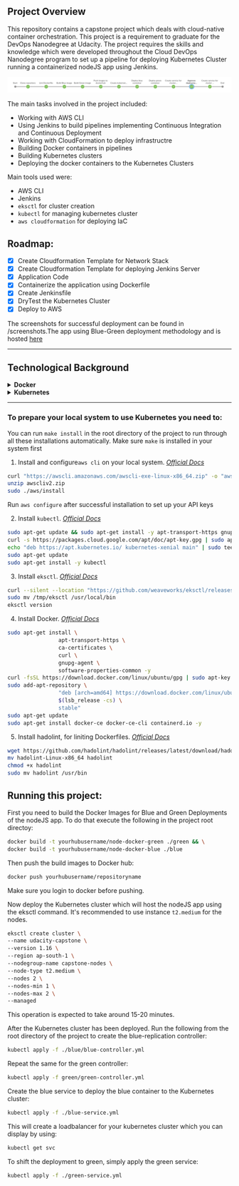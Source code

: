 ## Project Overview

This repository contains a capstone project which deals with cloud-native container orchestration. This project is a requirement to graduate for the DevOps Nanodegree at Udacity. The project requires the skills and knowledge which were developed throughout the Cloud DevOps Nanodegree program to set up a pipeline for deploying Kubernetes Cluster running a containerized nodeJS app using Jenkins.

![Sreenshot of Jenkins Pipeline](/screenshots/jenkins-steps.png?raw=true "Jenkins Pipeline")

The main tasks involved in the project included:

- Working with AWS CLI
- Using Jenkins to build pipelines implementing Continuous Integration and Continuous Deployment
- Working with CloudFormation to deploy infrastructre
- Building Docker containers in pipelines
- Building Kubernetes clusters
- Deploying the docker containers to the Kubernetes Clusters

Main tools used were:

- AWS CLI
- Jenkins
- `eksctl` for cluster creation
- `kubectl` for managing kubernetes cluster
- `aws cloudformation` for deploying IaC

## Roadmap:

- [x]  Create Cloudformation Template for Network Stack
- [x]  Create Cloudformation Template for deploying Jenkins Server
- [x]  Application Code
- [x]  Containerize the application using Dockerfile
- [x]  Create Jenkinsfile
- [x]  DryTest the Kubernetes Cluster
- [x]  Deploy to AWS

The screenshots for successful deployment can be found in /screenshots.The app using Blue-Green deployment methodology and is hosted [here](http://a89c511869f05427bbe7c2209183e7ed-1615725941.ap-south-1.elb.amazonaws.com)


---

## Technological Background

<details>

<summary><b>Docker</b></summary>

Docker is the most widely used container technology and really what most people mean when they refer to containers. Docker is built on [cgroups](https://en.wikipedia.org/wiki/Cgroups) and [namespacing](https://en.wikipedia.org/wiki/Linux_namespaces) provided by the Linux kernel and recently Windows as well.

A Docker container is made up of layers of *images*, binaries packed together into a single package. The base image contains the operating system of the container, which can be different from the OS of the host.

The OS of the container is in the form an image. This is not the full operating system as on the host, and the difference is that the image is just the file system and binaries for the OS while the full OS includes the file system, binaries, and the kernel.

On top of the base image are multiple images that each build a portion of the container. For example, on top of the base image may be the image that contains the `apt-get` dependencies. On top of that may be the image that contains the application binary, and so on.

</details>

<details>
<summary><b>Kubernetes</b></summary>

Making use of Kubernetes requires understanding the different abstractions it uses to represent the state of the system, such as services, pods, volumes, namespaces, and deployments.

- **[Pod](https://kubernetes.io/docs/concepts/workloads/pods/pod-overview/)** - generally refers to one or more containers that should be controlled as a single application. A pod encapsulates application containers, storage resources, a unique network ID and other configuration on how to run the containers. In other words, pods are the smallest deployable units of computing in a cluster.
- **[Service](https://kubernetes.io/docs/concepts/services-networking/service/)** - pods by nature are not reliable. Kubernetes does not guarantee a given physical pod will be kept alive. Therefore, communicating directly with a pod is highly discouraged. Instead, a service represents a logical set of pods and acts as a gateway, allowing pods to send requests to the service without needing to keep track of which physical pods actually make up the service.
- **[Replica Set](https://kubernetes.io/docs/concepts/workloads/controllers/replicaset/)** - is an API Object that helps to manage the scaling of Pods. It ensures that a specified number of pods are always running inside the cluster. As such, it is often used to guarantee the availability of a specified number of identical Pods.
- **[Volume](https://kubernetes.io/docs/concepts/storage/volumes/)** - ****similar to a container volume in Docker, but a Kubernetes volume applies to a whole pod and is mounted on all containers in the pod. Kubernetes guarantees data is preserved across container restarts. The volume will be removed only when the pod gets destroyed. Also, a pod can have multiple volumes (possibly of different types) associated.
- **[Namespace](https://kubernetes.io/docs/concepts/overview/working-with-objects/namespaces/)** - a virtual cluster (a single physical cluster can run multiple virtual ones) intended for environments with many users spread across multiple teams or projects, for isolation of concerns. Resources inside a namespace must be unique and cannot access resources in a different namespace. Also, a namespace can be allocated a [resource quota](https://kubernetes.io/docs/concepts/policy/resource-quotas/) to avoid consuming more than its share of the physical cluster’s overall resources.
- **[Deployment](https://kubernetes.io/docs/concepts/workloads/controllers/deployment/)** - describes the desired state of a pod or a replica set, in a yaml file. The deployment controller then gradually updates the environment (for example, creating or deleting replicas) until the current state matches the desired state specified in the deployment file. For example, if the yaml file defines 2 replicas for a pod but only one is currently running, an extra one will get created. Note that replicas managed via a deployment should not be manipulated directly, only via new deployments.

</details>

---
### To prepare your local system to use Kubernetes you need to:

You can run `make install`  in the root directory of the project to run through all these installations automatically. Make sure `make` is installed in your system first

1. Install and configure`aws cli` on your local system. *[Official Docs](https://docs.aws.amazon.com/cli/latest/userguide/cli-chap-install.html)*

```bash
curl "https://awscli.amazonaws.com/awscli-exe-linux-x86_64.zip" -o "awscliv2.zip"
unzip awscliv2.zip
sudo ./aws/install
```

Run `aws configure` after successful installation to set up your API keys

2.  Install `kubectl`. *[Official Docs](https://kubernetes.io/docs/tasks/tools/install-kubectl/)*

```bash
sudo apt-get update && sudo apt-get install -y apt-transport-https gnupg2
curl -s https://packages.cloud.google.com/apt/doc/apt-key.gpg | sudo apt-key add -
echo "deb https://apt.kubernetes.io/ kubernetes-xenial main" | sudo tee -a /etc/apt/sources.list.d/kubernetes.list
sudo apt-get update
sudo apt-get install -y kubectl
```

3.  Install `eksctl`. [*Official Docs*](https://docs.aws.amazon.com/eks/latest/userguide/getting-started-eksctl.html)

```bash
curl --silent --location "https://github.com/weaveworks/eksctl/releases/latest/download/eksctl_$(uname -s)_amd64.tar.gz" | tar xz -C /tmp
sudo mv /tmp/eksctl /usr/local/bin
eksctl version
```

4.  Install Docker. *[Official Docs](https://docs.docker.com/engine/install/ubuntu/)*

```bash
sudo apt-get install \
                apt-transport-https \
                ca-certificates \
                curl \
                gnupg-agent \
                software-properties-common -y
curl -fsSL https://download.docker.com/linux/ubuntu/gpg | sudo apt-key add -
sudo add-apt-repository \
                "deb [arch=amd64] https://download.docker.com/linux/ubuntu \
                $(lsb_release -cs) \
                stable"
sudo apt-get update
sudo apt-get install docker-ce docker-ce-cli containerd.io -y
```

5.  Install hadolint, for liniting Dockerfiles. [*Official Docs*](https://github.com/hadolint/hadolint)

```bash
wget https://github.com/hadolint/hadolint/releases/latest/download/hadolint-Linux-x86_64
mv hadolint-Linux-x86_64 hadolint
chmod +x hadolint
sudo mv hadolint /usr/bin
```

## Running this project:

First you need to build the Docker Images for Blue and Green Deployments of the nodeJS app. To do that execute the following in the project root directoy:

```bash
docker build -t yourhubusername/node-docker-green ./green && \
docker build -t yourhubusername/node-docker-blue ./blue
```

Then push the build images to Docker hub:

```bash
docker push yourhubusername/repositoryname
```

Make sure you login to docker before pushing.

Now deploy the Kubernetes cluster which will host the nodeJS app using the eksctl command. It's recommended to use instance `t2.medium` for the nodes.

```bash
eksctl create cluster \
--name udacity-capstone \
--version 1.16 \
--region ap-south-1 \
--nodegroup-name capstone-nodes \
--node-type t2.medium \
--nodes 2 \
--nodes-min 1 \
--nodes-max 2 \
--managed
```

This operation is expected to take around 15-20 minutes.

After the Kubernetes cluster has been deployed. Run the following from the root directory of the project to create the blue-replication controller:

```bash
kubectl apply -f ./blue/blue-controller.yml
```

Repeat the same for the green controller:

```bash
kubectl apply -f green/green-controller.yml

```

Create the blue service to deploy the blue container to the Kubernetes cluster:

```bash
kubectl apply -f ./blue-service.yml
```

This will create a loadbalancer for your kubernetes cluster which you can display by using:

```bash
kubectl get svc
```

To shift the deployment to green, simply apply the green service:

```bash
kubectl apply -f ./green-service.yml
```